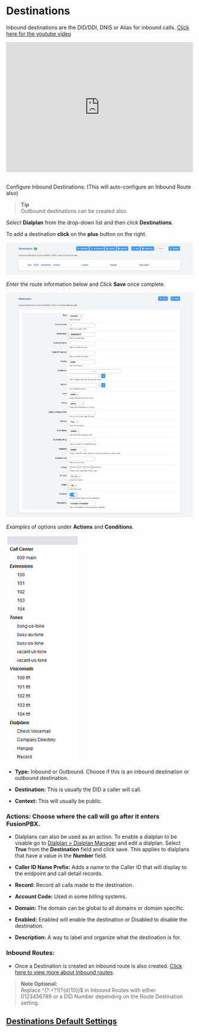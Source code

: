 # Destinations

Inbound destinations are the DID/DDI, DNIS or Alias for inbound calls.
[Click here for the youtube video](https://youtu.be/8-EJM0hd-J8)

<div style="text-align: center; margin-bottom: 2em;">
<iframe width="100%" height="350" src="https://www.youtube.com/embed/8-EJM0hd-J8?rel=0" frameborder="0" ; encrypted-media" allowfullscreen></iframe>
</div>

Configure Inbound Destinations: (This will auto-configure an Inbound
Route also)


>**Tip**   
>Outbound destinations can be created also.


*Select* **Dialplan** from the drop-down list and then *click*
**Destinations**.

To add a destination **click** on the **plus** button on the right.

![image](../_static/images/dialplan/fusionpbx_destinations1.png)

*Enter* the route information below and *Click* **Save** once complete.

![image](../_static/images/dialplan/fusionpbx_destinations2.png)

*Examples* of options under **Actions** and **Conditions**.

![image](../_static/images/dialplan/fusionpbx_destinations3.png)

-   **Type:** Inbound or Outbound. Choose if this is an inbound
    destination or outbound destination.

-   **Destination:** This is usually the DID a caller will call.

-   **Context:** This will usually be public.


  ### Actions: Choose where the call will go after it enters FusionPBX.

   -   Dialplans can also be used as an action. To enable a
       dialplan to be visable go to [Dialplan \> Dialplan
       Manager](../dialplan/advanced_dialplans.html#enable-a-dialplan-destination)
       and edit a dialplan. Select **True** from the
       **Destination** field and click save. This applies to
       dialplans that have a value in the **Number** field.

-   **Caller ID Name Prefix:** Adds a name to the Caller ID that will
    display to the endpoint and call detail records.

-   **Record:** Record all calls made to the destination.

-   **Account Code:** Used in some billing systems.

-   **Domain:** The domain can be global to all domains or domain
    specific.

-   **Enabled:** Enabled will enable the destination or Disabled to
    disable the destination.

-   **Description:** A way to label and organize what the destination is
    for.


  ### Inbound Routes:

  - Once a Destination is created an inbound route is also
    created. [Click here to view more about Inbound
    routes](http://docs.fusionpbx.com/en/latest/dialplan/inbound_routes.html).

>**Note Optional:**   
>Replace \^(?:+?1)?(d{10})\$ in Inbound Routes with either   
>0123456789 or a DID Number depending on the Route Destination setting.


## [Destinations Default Settings](/en/latest/advanced/default_settings.html#id6)
